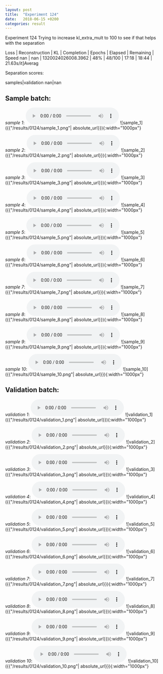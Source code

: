```yaml
---
layout: post
title:  "Experiment 124"
date:   2018-06-15 +0200
categories: result
---
```

Experiment 124
Trying to increase kl_extra_mult to 100 to see if that helps with the separation

Loss | Reconstruction | KL | Completion | Epochs | Elapsed | Remaining | Speed
nan | nan | 1320024026008.3962 | 48% | 48/100 | 17:18 | 18:44 | 21.63s/it]Averag

Separation scores:

samples|validation
nan|nan

## **Sample batch**:
_sample 1_:
<audio src="/ResultsOverview/results/0124/sample_1.wav" controls preload></audio>
![sample_1]({{"/results/0124/sample_1.png"| absolute_url}}){:width="1000px"}

_sample 2_:
<audio src="/ResultsOverview/results/0124/sample_2.wav" controls preload></audio>
![sample_2]({{"/results/0124/sample_2.png"| absolute_url}}){:width="1000px"}

_sample 3_:
<audio src="/ResultsOverview/results/0124/sample_3.wav" controls preload></audio>
![sample_3]({{"/results/0124/sample_3.png"| absolute_url}}){:width="1000px"}

_sample 4_:
<audio src="/ResultsOverview/results/0124/sample_4.wav" controls preload></audio>
![sample_4]({{"/results/0124/sample_4.png"| absolute_url}}){:width="1000px"}

_sample 5_:
<audio src="/ResultsOverview/results/0124/sample_5.wav" controls preload></audio>
![sample_5]({{"/results/0124/sample_5.png"| absolute_url}}){:width="1000px"}

_sample 6_:
<audio src="/ResultsOverview/results/0124/sample_6.wav" controls preload></audio>
![sample_6]({{"/results/0124/sample_6.png"| absolute_url}}){:width="1000px"}

_sample 7_:
<audio src="/ResultsOverview/results/0124/sample_7.wav" controls preload></audio>
![sample_7]({{"/results/0124/sample_7.png"| absolute_url}}){:width="1000px"}

_sample 8_:
<audio src="/ResultsOverview/results/0124/sample_8.wav" controls preload></audio>
![sample_8]({{"/results/0124/sample_8.png"| absolute_url}}){:width="1000px"}

_sample 9_:
<audio src="/ResultsOverview/results/0124/sample_9.wav" controls preload></audio>
![sample_9]({{"/results/0124/sample_9.png"| absolute_url}}){:width="1000px"}

_sample 10_:
<audio src="/ResultsOverview/results/0124/sample_10.wav" controls preload></audio>
![sample_10]({{"/results/0124/sample_10.png"| absolute_url}}){:width="1000px"}

## **Validation batch**:
_validation 1_:
<audio src="/ResultsOverview/results/0124/validation_1.wav" controls preload></audio>
![validation_1]({{"/results/0124/validation_1.png"| absolute_url}}){:width="1000px"}

_validation 2_:
<audio src="/ResultsOverview/results/0124/validation_2.wav" controls preload></audio>
![validation_2]({{"/results/0124/validation_2.png"| absolute_url}}){:width="1000px"}

_validation 3_:
<audio src="/ResultsOverview/results/0124/validation_3.wav" controls preload></audio>
![validation_3]({{"/results/0124/validation_3.png"| absolute_url}}){:width="1000px"}

_validation 4_:
<audio src="/ResultsOverview/results/0124/validation_4.wav" controls preload></audio>
![validation_4]({{"/results/0124/validation_4.png"| absolute_url}}){:width="1000px"}

_validation 5_:
<audio src="/ResultsOverview/results/0124/validation_5.wav" controls preload></audio>
![validation_5]({{"/results/0124/validation_5.png"| absolute_url}}){:width="1000px"}

_validation 6_:
<audio src="/ResultsOverview/results/0124/validation_6.wav" controls preload></audio>
![validation_6]({{"/results/0124/validation_6.png"| absolute_url}}){:width="1000px"}

_validation 7_:
<audio src="/ResultsOverview/results/0124/validation_7.wav" controls preload></audio>
![validation_7]({{"/results/0124/validation_7.png"| absolute_url}}){:width="1000px"}

_validation 8_:
<audio src="/ResultsOverview/results/0124/validation_8.wav" controls preload></audio>
![validation_8]({{"/results/0124/validation_8.png"| absolute_url}}){:width="1000px"}

_validation 9_:
<audio src="/ResultsOverview/results/0124/validation_9.wav" controls preload></audio>
![validation_9]({{"/results/0124/validation_9.png"| absolute_url}}){:width="1000px"}

_validation 10_:
<audio src="/ResultsOverview/results/0124/validation_10.wav" controls preload></audio>
![validation_10]({{"/results/0124/validation_10.png"| absolute_url}}){:width="1000px"}
